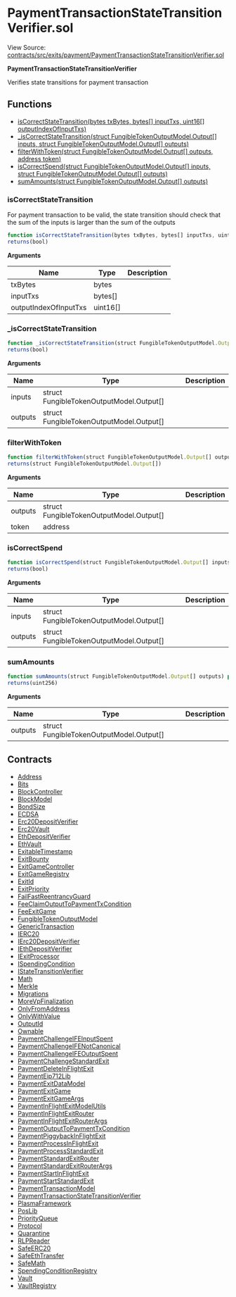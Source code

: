 # PaymentTransactionStateTransitionVerifier.sol

View Source: [contracts/src/exits/payment/PaymentTransactionStateTransitionVerifier.sol](../../contracts/src/exits/payment/PaymentTransactionStateTransitionVerifier.sol)

**PaymentTransactionStateTransitionVerifier**

Verifies state transitions for payment transaction

## Functions

- [isCorrectStateTransition(bytes txBytes, bytes[] inputTxs, uint16[] outputIndexOfInputTxs)](#iscorrectstatetransition)
- [_isCorrectStateTransition(struct FungibleTokenOutputModel.Output[] inputs, struct FungibleTokenOutputModel.Output[] outputs)](#_iscorrectstatetransition)
- [filterWithToken(struct FungibleTokenOutputModel.Output[] outputs, address token)](#filterwithtoken)
- [isCorrectSpend(struct FungibleTokenOutputModel.Output[] inputs, struct FungibleTokenOutputModel.Output[] outputs)](#iscorrectspend)
- [sumAmounts(struct FungibleTokenOutputModel.Output[] outputs)](#sumamounts)

### isCorrectStateTransition

For payment transaction to be valid, the state transition should check that the sum of the inputs is larger than the sum of the outputs

```js
function isCorrectStateTransition(bytes txBytes, bytes[] inputTxs, uint16[] outputIndexOfInputTxs) external pure
returns(bool)
```

**Arguments**

| Name        | Type           | Description  |
| ------------- |------------- | -----|
| txBytes | bytes |  | 
| inputTxs | bytes[] |  | 
| outputIndexOfInputTxs | uint16[] |  | 

### _isCorrectStateTransition

```js
function _isCorrectStateTransition(struct FungibleTokenOutputModel.Output[] inputs, struct FungibleTokenOutputModel.Output[] outputs) private pure
returns(bool)
```

**Arguments**

| Name        | Type           | Description  |
| ------------- |------------- | -----|
| inputs | struct FungibleTokenOutputModel.Output[] |  | 
| outputs | struct FungibleTokenOutputModel.Output[] |  | 

### filterWithToken

```js
function filterWithToken(struct FungibleTokenOutputModel.Output[] outputs, address token) private pure
returns(struct FungibleTokenOutputModel.Output[])
```

**Arguments**

| Name        | Type           | Description  |
| ------------- |------------- | -----|
| outputs | struct FungibleTokenOutputModel.Output[] |  | 
| token | address |  | 

### isCorrectSpend

```js
function isCorrectSpend(struct FungibleTokenOutputModel.Output[] inputs, struct FungibleTokenOutputModel.Output[] outputs) internal pure
returns(bool)
```

**Arguments**

| Name        | Type           | Description  |
| ------------- |------------- | -----|
| inputs | struct FungibleTokenOutputModel.Output[] |  | 
| outputs | struct FungibleTokenOutputModel.Output[] |  | 

### sumAmounts

```js
function sumAmounts(struct FungibleTokenOutputModel.Output[] outputs) private pure
returns(uint256)
```

**Arguments**

| Name        | Type           | Description  |
| ------------- |------------- | -----|
| outputs | struct FungibleTokenOutputModel.Output[] |  | 

## Contracts

* [Address](Address.md)
* [Bits](Bits.md)
* [BlockController](BlockController.md)
* [BlockModel](BlockModel.md)
* [BondSize](BondSize.md)
* [ECDSA](ECDSA.md)
* [Erc20DepositVerifier](Erc20DepositVerifier.md)
* [Erc20Vault](Erc20Vault.md)
* [EthDepositVerifier](EthDepositVerifier.md)
* [EthVault](EthVault.md)
* [ExitableTimestamp](ExitableTimestamp.md)
* [ExitBounty](ExitBounty.md)
* [ExitGameController](ExitGameController.md)
* [ExitGameRegistry](ExitGameRegistry.md)
* [ExitId](ExitId.md)
* [ExitPriority](ExitPriority.md)
* [FailFastReentrancyGuard](FailFastReentrancyGuard.md)
* [FeeClaimOutputToPaymentTxCondition](FeeClaimOutputToPaymentTxCondition.md)
* [FeeExitGame](FeeExitGame.md)
* [FungibleTokenOutputModel](FungibleTokenOutputModel.md)
* [GenericTransaction](GenericTransaction.md)
* [IERC20](IERC20.md)
* [IErc20DepositVerifier](IErc20DepositVerifier.md)
* [IEthDepositVerifier](IEthDepositVerifier.md)
* [IExitProcessor](IExitProcessor.md)
* [ISpendingCondition](ISpendingCondition.md)
* [IStateTransitionVerifier](IStateTransitionVerifier.md)
* [Math](Math.md)
* [Merkle](Merkle.md)
* [Migrations](Migrations.md)
* [MoreVpFinalization](MoreVpFinalization.md)
* [OnlyFromAddress](OnlyFromAddress.md)
* [OnlyWithValue](OnlyWithValue.md)
* [OutputId](OutputId.md)
* [Ownable](Ownable.md)
* [PaymentChallengeIFEInputSpent](PaymentChallengeIFEInputSpent.md)
* [PaymentChallengeIFENotCanonical](PaymentChallengeIFENotCanonical.md)
* [PaymentChallengeIFEOutputSpent](PaymentChallengeIFEOutputSpent.md)
* [PaymentChallengeStandardExit](PaymentChallengeStandardExit.md)
* [PaymentDeleteInFlightExit](PaymentDeleteInFlightExit.md)
* [PaymentEip712Lib](PaymentEip712Lib.md)
* [PaymentExitDataModel](PaymentExitDataModel.md)
* [PaymentExitGame](PaymentExitGame.md)
* [PaymentExitGameArgs](PaymentExitGameArgs.md)
* [PaymentInFlightExitModelUtils](PaymentInFlightExitModelUtils.md)
* [PaymentInFlightExitRouter](PaymentInFlightExitRouter.md)
* [PaymentInFlightExitRouterArgs](PaymentInFlightExitRouterArgs.md)
* [PaymentOutputToPaymentTxCondition](PaymentOutputToPaymentTxCondition.md)
* [PaymentPiggybackInFlightExit](PaymentPiggybackInFlightExit.md)
* [PaymentProcessInFlightExit](PaymentProcessInFlightExit.md)
* [PaymentProcessStandardExit](PaymentProcessStandardExit.md)
* [PaymentStandardExitRouter](PaymentStandardExitRouter.md)
* [PaymentStandardExitRouterArgs](PaymentStandardExitRouterArgs.md)
* [PaymentStartInFlightExit](PaymentStartInFlightExit.md)
* [PaymentStartStandardExit](PaymentStartStandardExit.md)
* [PaymentTransactionModel](PaymentTransactionModel.md)
* [PaymentTransactionStateTransitionVerifier](PaymentTransactionStateTransitionVerifier.md)
* [PlasmaFramework](PlasmaFramework.md)
* [PosLib](PosLib.md)
* [PriorityQueue](PriorityQueue.md)
* [Protocol](Protocol.md)
* [Quarantine](Quarantine.md)
* [RLPReader](RLPReader.md)
* [SafeERC20](SafeERC20.md)
* [SafeEthTransfer](SafeEthTransfer.md)
* [SafeMath](SafeMath.md)
* [SpendingConditionRegistry](SpendingConditionRegistry.md)
* [Vault](Vault.md)
* [VaultRegistry](VaultRegistry.md)
